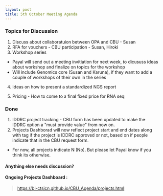 ```yaml
---
layout: post
title: 5th October Meeting Agenda
---
```

### Topics for Discussion
1. Discuss about collaboratuion between OPA and CBU - Susan
2. RFA for vouchers - CBU participation - Susan, Hiroki
3. Workshop series 
- Payal will send out a meeting invitiation for next week, to dicususs ideas about workshop and finalize on topics for the workshop
- Will include Genomics core (Susan and Karuna), if they want to add a couple of workshops of their own in the series

4. Ideas on how to present a standardized NGS report 

5. Pricing - How to come to a final fixed price for RNA seq

### Done
1. IDDRC project tracking - CBU form has been updated to make the IDDRC option a "must provide value" from now on.
2. Projects Dashborad will now reflect project start and end dates along with tag if the project is IDDRC approved or not, based on if people indicate that in the CBU request form.
 - For now, all projects indicate N (No). But please let Payal know if you think its otherwise. 

#### Anything else needs discussion?

#### Ongoing Projects Dashboard :

> https://bi-ctsicn.github.io/CBU_Agenda/projects.html

